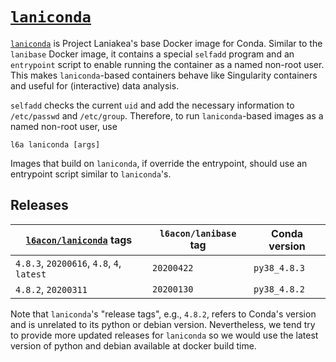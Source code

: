 # [`laniconda`][1]

[`laniconda`][1] is Project Laniakea's base Docker image for Conda.
Similar to the `lanibase` Docker image, it contains a special
`selfadd` program and an `entrypoint` script to enable running the
container as a named non-root user.
This makes `laniconda`-based containers behave like Singularity
containers and useful for (interactive) data analysis.

`selfadd` checks the current `uid` and add the necessary information
to `/etc/passwd` and `/etc/group`.
Therefore, to run `laniconda`-based images as a named non-root user,
use

    l6a laniconda [args]

Images that build on `laniconda`, if override the entrypoint, should
use an entrypoint script similar to `laniconda`'s.

## Releases

[`l6acon/laniconda`][1] tags | `l6acon/lanibase` tag | Conda version
--- | --- | ---
`4.8.3`, `20200616`, `4.8`, `4`, `latest` | `20200422` | `py38_4.8.3`
`4.8.2`, `20200311`                       | `20200130` | `py38_4.8.2`

Note that `laniconda`'s "release tags", e.g., `4.8.2`, refers to
Conda's version and is unrelated to its python or debian version.
Nevertheless, we tend try to provide more updated releases for
`laniconda` so we would use the latest version of python and debian
available at docker build time.

[1]: https://hub.docker.com/repository/docker/l6acon/laniconda
